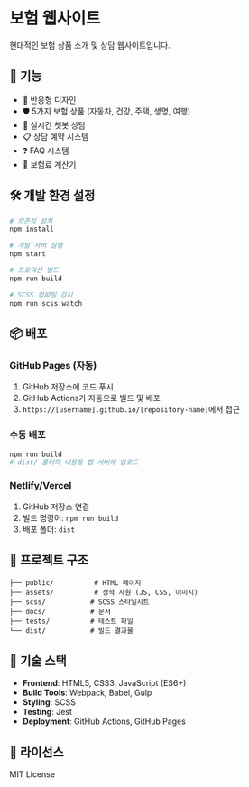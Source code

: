 # 보험 웹사이트

현대적인 보험 상품 소개 및 상담 웹사이트입니다.

## 🚀 기능

- 📱 반응형 디자인
- 🛡️ 5가지 보험 상품 (자동차, 건강, 주택, 생명, 여행)
- 💬 실시간 챗봇 상담
- 📋 상담 예약 시스템
- ❓ FAQ 시스템
- 🧮 보험료 계산기

## 🛠️ 개발 환경 설정

```bash
# 의존성 설치
npm install

# 개발 서버 실행
npm start

# 프로덕션 빌드
npm run build

# SCSS 컴파일 감시
npm run scss:watch
```

## 📦 배포

### GitHub Pages (자동)
1. GitHub 저장소에 코드 푸시
2. GitHub Actions가 자동으로 빌드 및 배포
3. `https://[username].github.io/[repository-name]`에서 접근

### 수동 배포
```bash
npm run build
# dist/ 폴더의 내용을 웹 서버에 업로드
```

### Netlify/Vercel
1. GitHub 저장소 연결
2. 빌드 명령어: `npm run build`
3. 배포 폴더: `dist`

## 📁 프로젝트 구조

```
├── public/          # HTML 페이지
├── assets/          # 정적 자원 (JS, CSS, 이미지)
├── scss/           # SCSS 스타일시트
├── docs/           # 문서
├── tests/          # 테스트 파일
└── dist/           # 빌드 결과물
```

## 🔧 기술 스택

- **Frontend**: HTML5, CSS3, JavaScript (ES6+)
- **Build Tools**: Webpack, Babel, Gulp
- **Styling**: SCSS
- **Testing**: Jest
- **Deployment**: GitHub Actions, GitHub Pages

## 📄 라이선스

MIT License 
